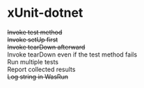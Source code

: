 # xUnit-dotnet

~~Invoke test method~~   
~~Invoke setUp first~~   
~~Invoke tearDown afterward~~    
Invoke tearDown even if the test method fails    
Run multiple tests    
Report collected results    
~~Log string in WasRun~~
